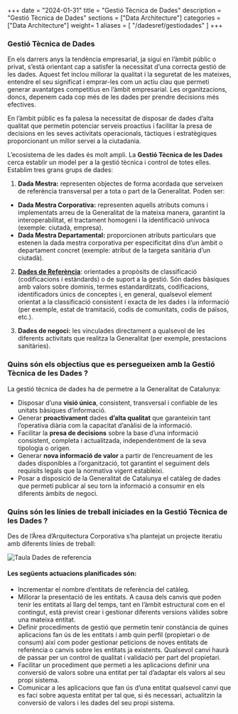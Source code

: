 +++
date        = "2024-01-31"
title       = "Gestió Tècnica de Dades"
description = "Gestió Tècnica de Dades"
sections    = ["Data Architecture"]
categories  = ["Data Architecture"]
weight= 1
aliases = [
    "/dadesref/gestiodades"
]
+++

### Gestió Tècnica de Dades

En els darrers anys la tendència empresarial, ja sigui en l’àmbit públic o privat, s’està orientant cap a satisfer la necessitat d’una correcta gestió de les dades. Aquest fet inclou millorar la qualitat i la seguretat de les mateixes, entendre el seu significat i emprar-les com un actiu clau que permeti generar avantatges competitius en l’àmbit empresarial. Les organitzacions, doncs, depenem cada cop més de les dades per prendre decisions més efectives. 

En l’àmbit públic es fa palesa la necessitat de disposar de dades d’alta qualitat que permetin potenciar serveis proactius i facilitar la presa de decisions en les seves activitats operacionals, tàctiques i estratègiques proporcionant un millor servei a la ciutadania.

L’ecosistema de les dades és molt ampli. La **Gestió Tècnica de les Dades** cerca establir un model per a la gestió tècnica i control de totes elles. Establim tres grans grups de dades:

1.	**Dada Mestra:** representen objectes de forma acordada que serveixen de referència transversal per a tota o part de la Generalitat. Poden ser:

   - **Dada Mestra Corporativa:** representen aquells atributs comuns i implementats arreu de la Generalitat de la mateixa manera, garantint la interoperabilitat, el tractament homogeni i la identificació unívoca (exemple: ciutadà, empresa).
   - **Dada Mestra Departamental:** proporcionen atributs particulars que estenen la dada mestra corporativa per especificitat dins d’un àmbit o departament concret (exemple: atribut de la targeta sanitària d’un ciutadà).
    
2.	**[Dades de Referència](/plataformes/dadesref/dadesref/)**: orientades a propòsits de classificació (codificacions i estàndards) o de suport a la gestió. Són dades bàsiques amb valors sobre dominis, termes estandarditzats, codificacions, identificadors únics de conceptes i, en general, qualsevol element orientat a la classificació consistent i exacta de les dades i la informació (per exemple, estat de tramitació, codis de comunitats, codis de països, etc.).

3.	**Dades de negoci:** les vinculades directament a qualsevol de les diferents activitats que realitza la Generalitat (per exemple, prestacions sanitàries).

### Quins són els objectius que es persegueixen amb la Gestió Tècnica de les Dades ?

La gestió tècnica de dades ha de permetre a la Generalitat de Catalunya:

- Disposar d’una **visió única**, consistent, transversal i confiable de les unitats bàsiques d’informació.
- Generar **proactivament** dades **d’alta qualitat** que garanteixin tant l’operativa diària com la capacitat d’anàlisi de la informació.
- Facilitar la **presa de decisions** sobre la base d’una informació consistent, completa i actualitzada, independentment de la seva tipologia o origen.
- Generar **nova informació de valor** a partir de l’encreuament de les dades disponibles a l’organització, tot garantint el seguiment dels requisits legals que la normativa vigent estableixi.
- Posar a disposició de la Generalitat de Catalunya el catàleg de dades que permeti publicar al seu torn la informació a consumir en els diferents àmbits de negoci.

### Quins són les línies de treball iniciades en la Gestió Tècnica de les Dades ?

Des de l’Àrea d’Arquitectura Corporativa s’ha plantejat un projecte iteratiu amb diferents línies de treball:

![Taula Dades de referencia](/images/dadesref/ImgDadesReferencia.PNG)


#### Les següents actuacions planificades són:

- Incrementar el nombre d’entitats de referència del catàleg.
- Millorar la presentació de les entitats. A causa dels canvis que poden tenir les entitats al llarg del temps, tant en l’àmbit estructural com en el contingut, està previst crear i gestionar diferents versions vàlides sobre una mateixa entitat.
- Definir procediments de gestió que permetin tenir constància de quines aplicacions fan ús de les entitats i amb quin perfil (propietari o de consum) així com poder gestionar peticions de noves entitats de referència o canvis sobre les entitats ja existents. Qualsevol canvi haurà de passar per un control de qualitat i validació per part del propietari.
- Facilitar un procediment que permeti a les aplicacions definir una conversió de valors sobre una entitat per tal d’adaptar els valors al seu propi sistema.
- Comunicar a les aplicacions que fan ús d’una entitat qualsevol canvi que es faci sobre aquesta entitat per tal que, si és necessari, actualitzin la conversió de valors i les dades del seu propi sistema.
